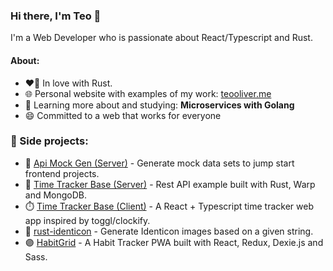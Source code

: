 ### Hi there, I'm Teo 👋
I'm a Web Developer who is passionate about React/Typescript and Rust.

#### About:
- ❤️‍🔥 In love with Rust.
- 🌐 Personal website with examples of my work: <a href="https://teooliver.me/">teooliver.me</a>
- 🌱 Learning more about and studying: **Microservices with Golang**
- 😄 Committed to a web that works for everyone

### 🚀 Side projects:
- 🦀 [Api Mock Gen (Server)](https://github.com/teooliver/api-mock-gen) - Generate mock data sets to jump start frontend projects.
- 🦀 [Time Tracker Base (Server)](https://github.com/teooliver/ttb-server) - Rest API example built with Rust, Warp and MongoDB.
- ⏱️ [Time Tracker Base (Client)](https://github.com/teooliver/ttb-client) - A React + Typescript time tracker web app inspired by toggl/clockify.
- 🦀 [rust-identicon](https://github.com/teooliver/rust-identicon) - Generate Identicon images based on a given string.
- 🟣 [HabitGrid](https://habitgrid.xyz) - A Habit Tracker PWA built with React, Redux, Dexie.js and Sass.

<!--
### My Digital Garden 🌱
I write regular blog posts mostly about things I'm learning or would like keep for future reference.
<a href="https://listed.to/@teooliver">listed.to/@teooliver</a>
-->

<!--
**teooliver/teooliver** is a ✨ _special_ ✨ repository because its `README.md` (this file) appears on your GitHub profile.

Here are some ideas to get you started:

- 🔭 I’m currently working on ...
- 🌱 I’m currently learning ...
- 👯 I’m looking to collaborate on ...
- 🤔 I’m looking for help with ...
- 💬 Ask me about ...
- 📫 How to reach me: ...
- 😄 Pronouns: ...
- ⚡ Fun fact: ...
-->
